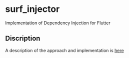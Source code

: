 # surf_injector

Implementation of Dependency Injection for Flutter

## Discription

A description of the approach and implementation is [here](../../docs/en/common/di.md)